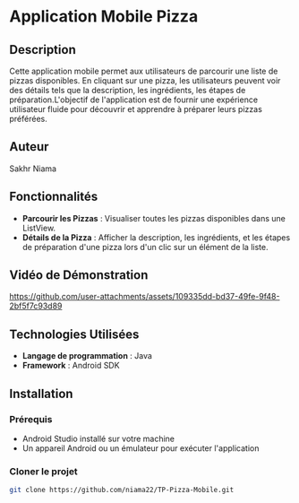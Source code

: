 # Application Mobile Pizza

## Description

Cette application mobile permet aux utilisateurs de parcourir une liste de pizzas disponibles. En cliquant sur une pizza, les utilisateurs peuvent voir des détails tels que la description, les ingrédients, les étapes de préparation.L'objectif de l'application est de fournir une expérience utilisateur fluide pour découvrir et apprendre à préparer leurs pizzas préférées.

## Auteur
Sakhr Niama

## Fonctionnalités

- **Parcourir les Pizzas** : Visualiser toutes les pizzas disponibles dans une ListView.
- **Détails de la Pizza** : Afficher la description, les ingrédients, et les étapes de préparation d'une pizza lors d'un clic sur un élément de la liste.

## Vidéo de Démonstration

https://github.com/user-attachments/assets/109335dd-bd37-49fe-9f48-2bf5f7c93d89


## Technologies Utilisées

- **Langage de programmation** : Java
- **Framework** : Android SDK

## Installation

### Prérequis

- Android Studio installé sur votre machine
- Un appareil Android ou un émulateur pour exécuter l'application

### Cloner le projet

```bash
git clone https://github.com/niama22/TP-Pizza-Mobile.git
